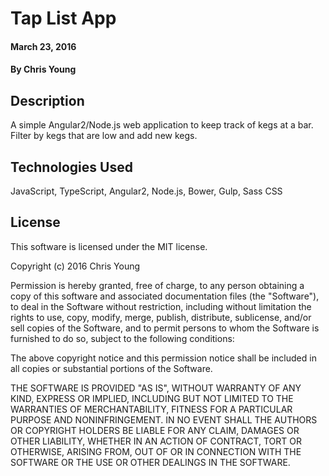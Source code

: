 # Tap List App

#### March 23, 2016

#### By Chris Young

## Description

A simple Angular2/Node.js web application to keep track of kegs at a bar. Filter by kegs that are low and add new kegs.

## Technologies Used

JavaScript, TypeScript, Angular2, Node.js, Bower, Gulp, Sass CSS

## License

This software is licensed under the MIT license.

Copyright (c) 2016 Chris Young

Permission is hereby granted, free of charge, to any person obtaining a copy of this software and associated documentation files (the "Software"), to deal in the Software without restriction, including without limitation the rights to use, copy, modify, merge, publish, distribute, sublicense, and/or sell copies of the Software, and to permit persons to whom the Software is furnished to do so, subject to the following conditions:

The above copyright notice and this permission notice shall be included in all copies or substantial portions of the Software.

THE SOFTWARE IS PROVIDED "AS IS", WITHOUT WARRANTY OF ANY KIND, EXPRESS OR IMPLIED, INCLUDING BUT NOT LIMITED TO THE WARRANTIES OF MERCHANTABILITY, FITNESS FOR A PARTICULAR PURPOSE AND NONINFRINGEMENT. IN NO EVENT SHALL THE AUTHORS OR COPYRIGHT HOLDERS BE LIABLE FOR ANY CLAIM, DAMAGES OR OTHER LIABILITY, WHETHER IN AN ACTION OF CONTRACT, TORT OR OTHERWISE, ARISING FROM, OUT OF OR IN CONNECTION WITH THE SOFTWARE OR THE USE OR OTHER DEALINGS IN THE SOFTWARE.
